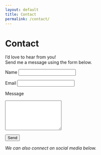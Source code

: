 ```yaml
---
layout: default
title: Contact
permalink: /contact/
---
```



# Contact


I’d love to hear from you!  
Send me a message using the form below.

<form
  action="https://formspree.io/f/xpwyrevv"
  method="POST"
  class="contact-form"
>
  <label for="name">Name</label>
  <input type="text" id="name" name="name" required>

  <label for="email">Email</label>
  <input type="email" id="email" name="_replyto" required>

  <label for="message">Message</label>
  <textarea id="message" name="message" rows="6" required></textarea>

  <button type="submit">Send</button>
</form>

_We can also connect on social media below._
